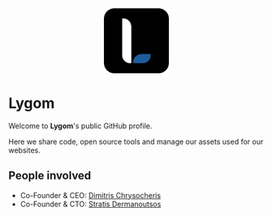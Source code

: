 <!-- markdownlint-disable MD033 MD041 -->
<div align="center">
  <img src="https://github.com/LygomCo/.github/blob/main/assets/logo-bg-rounded.png?raw=true" height="128">
</div>
<!-- markdownlint-enable MD033 -->

# Lygom

Welcome to **Lygom**'s public GitHub profile.

Here we share code, open source tools and manage our assets used for our websites.

## People involved

- Co-Founder & CEO: [Dimitris Chrysocheris](https://github.com/JimChr-R4GN4R)
- Co-Founder & CTO: [Stratis Dermanoutsos](https://github.com/Stratis-Dermanoutsos)
